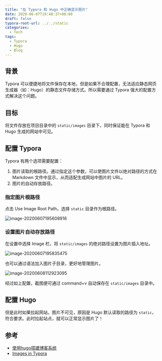 ```yaml
---
title: "在 Typora 和 Hugo 中正确显示图片"
date: 2020-06-07T19:48:37+08:00
draft: false
typora-root-url: ../../static
categories:
  - Tech
tags:
  - Typora
  - Hugo
  - Blog
---
```


## 背景

Typora 可以便捷地将文件保存在本地，但是如果不合理配置，无法适应静态网页生成器（如：Hugo）的静态文件存储方式。所以需要通过 Typora 强大的配置方式解决这个问题。

## 目标

将文件存放在项目目录中的 `static/images` 目录下，同时保证能在 Typora 和 Hugo 生成的网站中可见。

<!-- more -->

## 配置 Typora

Typora 有两个选项需要配置：

1. 图片读取的根路径。通过指定这个参数，可以使图片文件以绝对路径的方式在 Markdown 文件中显示，从而适配生成网站中图片的 URL。
2. 图片的自动存放路径。

### 指定图片根路径

点击 Use Image Root Path，选择 `static` 目录作为根路径。

![image-20200607195608916](/images/manage-images-in-typora-and-hugo.assets/image-20200607195608916.png)

### 设置图片自动存放路径

在设置中选择 Image 栏，将 `static/images` 的绝对路径设置为图片插入地址。

![image-20200607195835475](/images/manage-images-in-typora-and-hugo.assets/image-20200607195835475.png)

也可以通过语法加入图片子目录，更好地管理图片。

![image-20200608112923095](/images/manage-images-in-typora-and-hugo.assets/image-20200608112923095.png)

经过如上配置，截图便可通过 command+v 自动保存在 `static/images` 目录中。

## 配置 Hugo

但是此时如果拉起网站，图片不可见，原因是 Hugo 默认读取的路径为 `static`，符合要求。此时拉起站点，就可以正常显示图片了！

## 参考

* [使用hugo搭建博客系统](https://blog.dianduidian.com/post/使用hugo搭建博客系统/)
* [Images in Typora](https://support.typora.io/Images/)